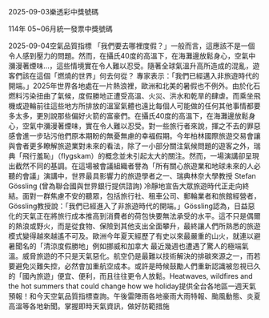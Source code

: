 
2025-09-03樂透彩中獎號碼

                                
114年 05~06月統一發票中獎號碼
                             
2025-09-04空氣品質指標
                              「我們要去哪裡度假？」一般而言，這應該不是一個令人感到壓力的問題。然而，在攝氏40度的高溫下，在海灘邊放鬆身心，空氣中瀰漫著煙味…，這些情境實在令人難以忍受。隨著全球氣溫升高所造成的混亂，遊客們該在這個「燃燒的世界」何去何從？ 專家表示：「我們已經邁入非旅遊時代的開端。」2025年世界各地處在一片熱浪裡，歐洲和北美的暑假也不例外。由於化石燃料污染扭曲了氣候，度假勝地正遭受高溫、火災、洪水和乾旱的肆虐。而乘坐飛機或遊輪前往這些地方所排放的溫室氣體也遠比每個人可能做的任何其他事情都要多太多，更別說那些偏好火箭的富豪們。在攝氏40度的高溫下，在海灘邊放鬆身心，空氣中瀰漫著煙味，實在令人難以忍受。對一些旅行者來說，揮之不去的罪惡感會進一步玷污他們原本期盼的無憂無慮的幸福假期。今年柏林國際旅遊交易會讓與會者更多瞭解旅遊業對未來的看法，除了一小部分關注氣候問題的遊客之外，瑞典「飛行羞恥」（flygskam）的概念並未引起太大的關注。然而，一場演講卻呈現出截然不同的基調。在這場被會議組織者譽為「所有關心旅遊業和地球未來的人必聽的會議」演講中，世界最具影響力的旅遊學者之一、瑞典林奈大學教授 Stefan Gössling (曾為聯合國與世界銀行提供諮詢) 冷靜地宣告大眾旅遊時代正走向終結。面對一群焦慮不安的聽眾，包括旅行社、租車公司、郵輪業者和旅館經營者，Gössling教授說：「我們已經進入了非旅遊時代的開端。」Gössling認為，日益惡化的天氣正在將旅行成本推高到消費者的荷包快要無法承受的水平。這不只是偶爾的熱浪或野火，而是從食物、保險到其他支出全面攀升，最終讓人們所熟悉的旅遊模式變得越來越遙不可及。歐洲今年夏天經歷了有史以來最嚴重的山火，就連以避暑聞名的「清涼度假勝地」例如挪威和加拿大 最近幾週也遭遇了驚人的極端氣溫。威脅旅遊的不只是天氣惡化。航空仍是最難以技術解決的排碳來源之一，而若要避免災難失控，必然會加重航空成本。或許是時候鼓勵人們重新認識被忽視已久的「國內旅遊」便宜、便利，而且往往更令人放鬆。Heatwaves, wildfires and the hot summers that could change how we holiday提供全台各地區一週天氣預報！和今天空氣品質指標查詢。午後雷陣雨各地豪雨大雨特報、颱風動態、炎夏高溫等各地新聞。掌握即時天氣資訊，做好防範措施